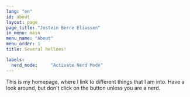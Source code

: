 ```yaml
---
lang: "en"
id: about
layout: page
page_title: "Jostein Berre Eliassen"
in_menu: main
menu_name: "About"
menu_order: 1
title: Several helloes!

labels:
  nerd_mode:     "Activate Nerd Mode"
---
```


This is my homepage, where I link to different things that I am into. Have a look around, but don't click on the button unless you are a nerd.
